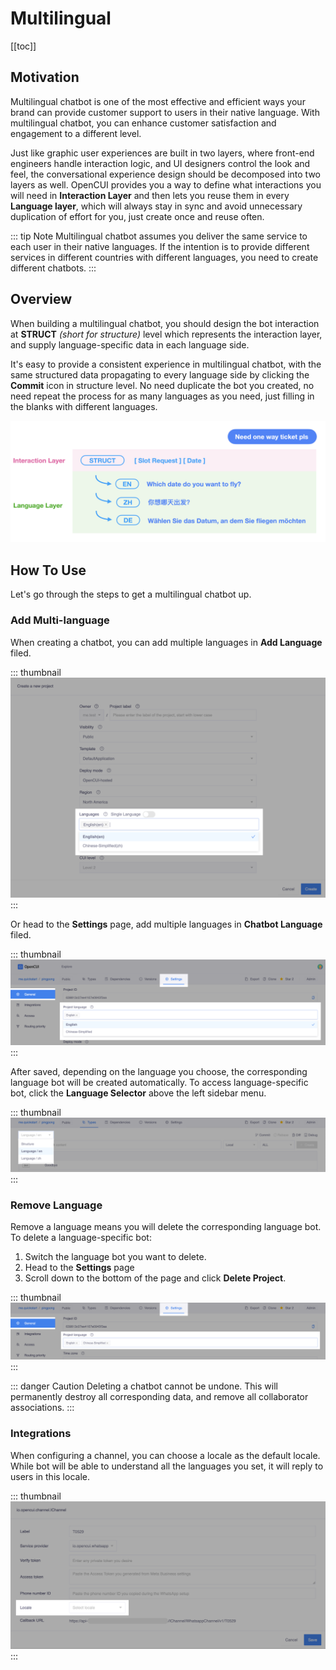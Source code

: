 # Multilingual

[[toc]]

## Motivation

Multilingual chatbot is one of the most effective and efficient ways your brand can provide customer support to users in their native language. With multilingual chatbot, you can enhance customer satisfaction and engagement to a different level. 

Just like graphic user experiences are built in two layers, where front-end engineers handle interaction logic, and UI designers control the look and feel, the conversational experience design should be decomposed into two layers as well. OpenCUI provides you a way to define what interactions you will need in **Interaction Layer** and then lets you reuse them in every **Language layer**, which will always stay in sync and avoid unnecessary duplication of effort for you, just create once and reuse often.

::: tip Note
Multilingual chatbot assumes you deliver the same service to each user in their native languages. If the intention is to provide different services in different countries with different languages, you need to create different chatbots. 
:::

## Overview

When building a multilingual chatbot, you should design the bot interaction at **STRUCT** *(short for structure)* level which represents the interaction layer, and supply language-specific data in each language side. 

It's easy to provide a consistent experience in multilingual chatbot, with the same structured data propagating to every language side by clicking the **Commit** icon in structure level. No need duplicate the bot you created, no need repeat the process for as many languages as you need, just  filling in the blanks with different languages.

![two layers](/images/platform/multilingual/two_layers.png)

## How To Use

Let's go through the steps to get a multilingual chatbot up.

### Add Multi-language

When creating a chatbot, you can add multiple languages in **Add Language** filed. 

::: thumbnail
![add language](/images/platform/multilingual/add_language.png)
:::

Or head to the **Settings** page, add multiple languages in **Chatbot Language** filed.

::: thumbnail
![setting language](/images/platform/multilingual/setting_language.png)
:::

After saved, depending on the language you choose, the corresponding language bot will be created automatically. To access language-specific bot, click the **Language Selector** above the left sidebar menu.

::: thumbnail
![switch language](/images/platform/multilingual/switch_language.png)
:::

### Remove Language

Remove a language means you will delete the corresponding language bot. To delete a language-specific bot: 
1. Switch the language bot you want to delete.
2. Head to the **Settings** page
3. Scroll down to the bottom of the page and click **Delete Project**.

::: thumbnail
![delete language](/images/platform/multilingual/delete_language.png)
:::

::: danger Caution 
Deleting a chatbot cannot be undone. This will permanently destroy all corresponding data, and remove all collaborator associations.
:::

### Integrations

When configuring a channel, you can choose a locale as the default locale. While bot will be able to understand all the languages you set, it will reply to users in this locale.

::: thumbnail
![default language](/images/platform/multilingual/default_language.png)
:::
